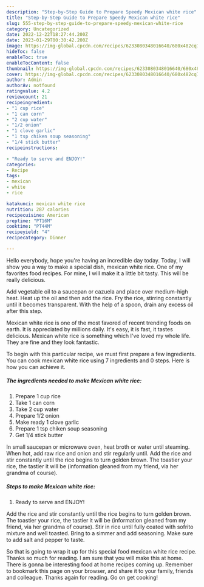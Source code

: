 ```yaml
---
description: "Step-by-Step Guide to Prepare Speedy Mexican white rice"
title: "Step-by-Step Guide to Prepare Speedy Mexican white rice"
slug: 555-step-by-step-guide-to-prepare-speedy-mexican-white-rice
category: Uncategorized
date: 2022-12-22T18:27:44.200Z
date: 2023-01-29T00:30:42.200Z
image: https://img-global.cpcdn.com/recipes/6233080348016640/680x482cq70/mexican-white-rice-recipe-main-photo.jpg
hideToc: false
enableToc: true
enableTocContent: false
thumbnail: https://img-global.cpcdn.com/recipes/6233080348016640/680x482cq70/mexican-white-rice-recipe-main-photo.jpg
cover: https://img-global.cpcdn.com/recipes/6233080348016640/680x482cq70/mexican-white-rice-recipe-main-photo.jpg
author: Admin
authorAv: notfound
ratingvalue: 4.2
reviewcount: 21
recipeingredient:
- "1 cup rice"
- "1 can corn"
- "2 cup water"
- "1/2 onion"
- "1 clove garlic"
- "1 tsp chiken soup seasoning"
- "1/4 stick butter"
recipeinstructions:

- "Ready to serve and ENJOY!"
categories:
- Recipe
tags:
- mexican
- white
- rice

katakunci: mexican white rice 
nutrition: 287 calories
recipecuisine: American
preptime: "PT16M"
cooktime: "PT44M"
recipeyield: "4"
recipecategory: Dinner

---
```



Hello everybody, hope you're having an incredible day today. Today, I will show you a way to make a special dish, mexican white rice. One of my favorites food recipes. For mine, I will make it a little bit tasty. This will be really delicious.

Add vegetable oil to a saucepan or cazuela and place over medium-high heat. Heat up the oil and then add the rice. Fry the rice, stirring constantly until it becomes transparent. With the help of a spoon, drain any excess oil after this step.

Mexican white rice is one of the most favored of recent trending foods on earth. It is appreciated by millions daily. It's easy, it is fast, it tastes delicious. Mexican white rice is something which I've loved my whole life. They are fine and they look fantastic.


To begin with this particular recipe, we must first prepare a few ingredients. You can cook mexican white rice using 7 ingredients and 0 steps. Here is how you can achieve it.

<!--inarticleads1-->

##### The ingredients needed to make Mexican white rice:

1. Prepare 1 cup rice
1. Take 1 can corn
1. Take 2 cup water
1. Prepare 1/2 onion
1. Make ready 1 clove garlic
1. Prepare 1 tsp chiken soup seasoning
1. Get 1/4 stick butter


In small saucepan or microwave oven, heat broth or water until steaming. When hot, add raw rice and onion and stir regularly until. Add the rice and stir constantly until the rice begins to turn golden brown. The toastier your rice, the tastier it will be (information gleaned from my friend, via her grandma of course). 

<!--inarticleads2-->

##### Steps to make Mexican white rice:


1. Ready to serve and ENJOY!

Add the rice and stir constantly until the rice begins to turn golden brown. The toastier your rice, the tastier it will be (information gleaned from my friend, via her grandma of course). Stir in rice until fully coated with sofrito mixture and well toasted. Bring to a simmer and add seasoning. Make sure to add salt and pepper to taste. 

So that is going to wrap it up for this special food mexican white rice recipe. Thanks so much for reading. I am sure that you will make this at home. There is gonna be interesting food at home recipes coming up. Remember to bookmark this page on your browser, and share it to your family, friends and colleague. Thanks again for reading. Go on get cooking!
